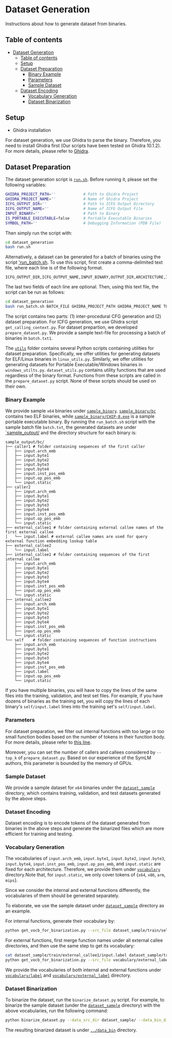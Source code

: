 # Dataset Generation

Instructions about how to generate dataset from binaries.

## Table of contents

- [Dataset Generation](#dataset-generation)
  - [Table of contents](#table-of-contents)
  - [Setup](#setup)
  - [Dataset Preparation](#dataset-preparation)
    - [Binary Example](#binary-example)
    - [Parameters](#parameters)
    - [Sample Dataset](#sample-dataset)
  - [Dataset Encoding](#dataset-encoding)
    - [Vocabulary Generation](#vocabulary-generation)
    - [Dataset Binarization](#dataset-binarization)

## Setup

* Ghidra installation

For dataset generation, we use Ghidra to parse the binary. Therefore, you need to install Ghidra first (Our scripts have been tested on Ghidra 10.1.2). For more details, please refer to [Ghidra](https://ghidra-sre.org/).

## Dataset Preparation

The dataset generation script is [`run.sh`](run.sh). Before running it, please set the following variables:

```bash executable
GHIDRA_PROJECT_PATH=''            # Path to Ghidra Project
GHIDRA_PROJECT_NAME=''            # Name of Ghidra Project
ICFG_OUTPUT_DIR=''                # Path to ICFG Output Directory
ICFG_OUTPUT_NAME=''               # Name of ICFG Output File
INPUT_BINARY=''                   # Path to Binary
IS_PORTABLE_EXECUTABLE=false      # Portable Executable Binaries
SYMBOL_PATH=''                    # Debugging Information (PDB File)
```

Then simply run the script with:

```bash
cd dataset_generation
bash run.sh
```

Alternatively, a dataset can be generated for a batch of binaries using the script ['run_batch.sh](run_batch.sh). To use this script, first
create a comma-delimited text file, where each line is of the following format.

```plaintext
ICFG_OUTPUT_DIR,ICFG_OUTPUT_NAME,INPUT_BINARY,OUTPUT_DIR,ARCHITECTURE,IS_PORTABLE_EXECUTABLE,SYMBOL_PATH
```

The last two fields of each line are optional. Then, using this text file, the script can be run as follows:

```bash
cd dataset_generation
bash run_batch.sh BATCH_FILE GHIDRA_PROJECT_PATH GHIDRA_PROJECT_NAME TOPK
```

The script contains two parts: (1) inter-procedural CFG generation and (2) dataset preparation. For ICFG generation, we use Ghidra script `get_calling_context.py`. For dataset prepartion, we developed `prepare_dataset.py`. We provide a sample text-file for processing a batch of binaries in `batch.txt1`.

The [`utils`](utils) folder contains several Python scripts containing utilities for dataset preparation. Specifically, we offer utilities for generating datasets for ELF/Linux binaries in `linux_utils.py`. Similarly, we offer utilities for generating datasets for Portable Executable/Windows binaries in `windows_utilts.py`. `dataset_utils.py` contains utility functions that are used regardless of the binary format. Functions from these scripts are called in the `prepare_dataset.py` script. None of these scripts should be used on their own.

### Binary Example

We provide sample `x64` binaries under [`sample_binary`](sample_binary). [`sample_binary/bc`](sample_binary/bc) contains two ELF binaries, while [`sample_binary/CHIP-8.exe`](sample_binary/CHIP-8.exe) is a sample portable executable binary. By running the `run_batch.sh` script with the sample batch file `batch.txt`, the generated datasets are under [`sample_output/](sample_output/) and the directory structure for each binary is:

```plaintext
sample_output/bc/
├── caller1 # folder containing sequences of the first caller
│   ├── input.arch_emb
│   ├── input.byte1
│   ├── input.byte2
│   ├── input.byte3
│   ├── input.byte4
│   ├── input.inst_pos_emb
│   ├── input.op_pos_emb
│   └── input.static
├── caller2 
│   ├── input.arch_emb
│   ├── input.byte1
│   ├── input.byte2
│   ├── input.byte3
│   ├── input.byte4
│   ├── input.inst_pos_emb
│   ├── input.op_pos_emb
│   └── input.static
├── external_callee1 # folder containing external callee names of the first external callee
│   └── input.label # external callee names are used for query external function embedding lookup table
├── external_callee2
│   └── input.label
├── internal_callee1 # folder containing sequences of the first internal callee
│   ├── input.arch_emb
│   ├── input.byte1
│   ├── input.byte2
│   ├── input.byte3
│   ├── input.byte4
│   ├── input.inst_pos_emb
│   ├── input.op_pos_emb
│   └── input.static
├── internal_callee2
│   ├── input.arch_emb
│   ├── input.byte1
│   ├── input.byte2
│   ├── input.byte3
│   ├── input.byte4
│   ├── input.inst_pos_emb
│   ├── input.op_pos_emb
│   └── input.static
└── self    # folder containing sequences of function instructions
    ├── input.arch_emb
    ├── input.byte1
    ├── input.byte2
    ├── input.byte3
    ├── input.byte4
    ├── input.inst_pos_emb
    ├── input.label
    ├── input.op_pos_emb
    └── input.static
```

If you have multiple binaries, you will have to copy the lines of the same files into the training, validation, and test set files. For example, if you have dozens of binaries as the training set, you will copy the lines of each binary's `self/input.label` lines into the training set's `self/input.label`.

### Parameters

For dataset preparation, we filter out internal functions with too large or too small function bodies based on the number of tokens in their function body. For more details, please refer to [this line](https://github.com/OSUSecLab/SymLM/blob/b09c4fecfcd5a4baf6cef28e417c66a6cbe31314/dataset_generation/prepare_dataset.py#L400).

Moreover, you can set the number of callers and callees considered by `--top_k` of `prepare_dataset.py`. Based on our experience of the SymLM authors, this parameter is bounded by the memory of GPUs. 

### Sample Dataset

We provide a sample dataset for `x64` binaries under the [`dataset_sample`](dataset_sample) directory, which contains training, validation, and test datasets generated by the above steps.

### Dataset Encoding

Dataset encoding is to encode tokens of the dataset generated from binaries in the above steps and generate the binarized files which are more efficient for training and testing.

### Vocabulary Generation

The vocabularies of `input.arch_emb`, `input.byte1`, `input.byte2`, `input.byte3`, `input.byte4`, `input.inst_pos_emb`, `input.op_pos_emb`, and `input.static` are fixed for each architecture. Therefore, we provide them under [`vocabulary`](vocabulary) directory.Note that, for `input.static`, we only cover tokens of {`x64`, `x86`, `arm`, `mips`}.

Since we consider the internal and external functions differently, the vocabularies of them should be generated separately.

To elaborate, we use the sample dataset under [`dataset_sample`](dataset_sample) directory as an example.

For internal functions, generate their vocabulary by:

```bash
python get_vocb_for_binarization.py --src_file dataset_sample/train/self/input.label --output_dir vocabulary/label/
```

For external functions, first merge function names under all external callee directories, and then use the same step to get its vocabulary:

```bash
cat dataset_sample/train/external_callee1/input.label dataset_sample/train/external_callee2/input.label >> vocabulary/external_label/src_file.label
python get_vocb_for_binarization.py --src_file vocabulary/external_label/src_file.label --output_dir vocabulary/external_label/
```

We provide the vocabularies of both internal and external functions under [`vocabulary/label`](vocabulary/label) and [`vocabulary/external_label`](vocabulary/external_label) directory.

### Dataset Binarization

To binarize the dataset, run the `binarize_dataset.py` script. For example, to binarize the sample dataset (under the [`dataset_sample`](dataset_sample) directory) with the above vocabularies, run the following command:

```bash
python binarize_dataset.py --data_src_dir dataset_sample/ --data_bin_dir ../data_bin/ --top_k 2
```

The resulting binarized dataset is under [`../data_bin`](../data_bin) directory.

